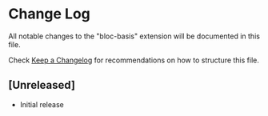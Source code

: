 # Change Log

All notable changes to the "bloc-basis" extension will be documented in this file.

Check [Keep a Changelog](http://keepachangelog.com/) for recommendations on how to structure this file.

## [Unreleased]

- Initial release